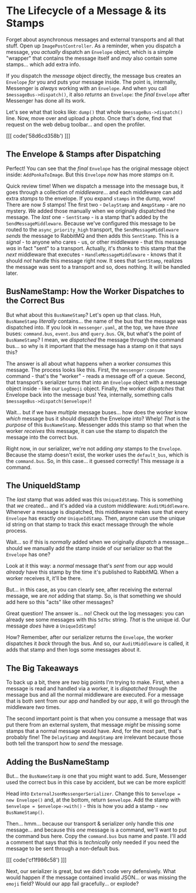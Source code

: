 # The Lifecycle of a Message & its Stamps

Forget about asynchronous messages and external transports and all that stuff.
Open up `ImagePostController`. As a reminder, when you dispatch a message, you
*actually* dispatch an `Envelope` object, which is a simple "wrapper" that contains
the message itself and *may* also contain some stamps... which add extra info.

If you dispatch the *message* object directly, the message bus creates an
`Envelope` *for* you and puts your message inside. The point is, internally, Messenger
is *always* working with an `Envelope`. And when you call `$messageBus->dispatch()`,
it also *returns* an `Envelope`: the *final* `Envelope` after Messenger has
done all its work.

Let's see what that looks like: `dump()` that whole `$messageBus->dispatch()` line.
Now, move over and upload a photo. Once that's done, find that request on the
web debug toolbar... and open the profiler.

[[[ code('58d6cd358b') ]]]

## The Envelope & Stamps after Dispatching

Perfect! You can see that the *final* `Envelope` has the original message object
inside: `AddPonkaToImage`. But this `Envelope` *now* has more *stamps* on it.

Quick review time! When we dispatch a message into the message bus, it goes through
a collection of *middleware*... and each middleware can add extra *stamps* to the
envelope. If you expand `stamps` in the dump, wow! There are now *5* stamps! The
first two - `DelayStamp` and `AmqpStamp` - are no mystery. *We* added those
manually when we originally dispatched the message. The *last* one - `SentStamp` -
is a stamp that's added by the `SendMessageMiddleware`. Because we've configured
this message to be routed to the `async_priority_high` transport, the
`SendMessageMiddleware` *sends* the message to RabbitMQ and then adds this `SentStamp`.
This is a *signal* - to anyone who cares - us, or other middleware - that this
message *was* in fact "sent" to a transport. Actually, it's *thanks* to this
stamp that the *next* middleware that executes - `HandleMessageMiddleware` - knows
that it should *not* handle this message right now. It sees that `SentStamp`,
realizes the message was sent to a transport and so, does nothing. It will be
handled later.

## BusNameStamp: How the Worker Dispatches to the Correct Bus

But what about this `BusNameStamp`? Let's open up that class. Huh, `BusNameStamp`
*literally* contains... the name of the bus that the message was dispatched into.
If you look in `messenger.yaml`, at the top, we have *three* buses:
`command.bus`, `event.bus` and `query.bus`. Ok, but what's the point of
`BusNameStamp`? I mean, we *dispatched* the message through the command bus...
so why is it important that the message has a stamp on it that says this?

The answer is all about what happens when a worker *consumes* this message. The
process looks like this. First, the `messenger:consume` command - that's the "worker" -
reads a message off of a queue. Second, that transport's serializer turns that into
an `Envelope` object with a message object inside - like our `LogEmoji` object.
Finally, the worker *dispatches* that Envelope back into the message bus!
Yea, internally, something calls `$messageBus->dispatch($envelope)`!

Wait... but if we have *multiple* message buses... how does the worker know
*which* message bus it should dispatch the Envelope into? Whelp! *That* is
the *purpose* of this `BusNameStamp`. Messenger adds this stamp so that when the
worker *receives* this message, it can use the stamp to dispatch the message into
the correct bus.

Right now, in our serializer, we're not adding *any* stamps to the `Envelope`.
Because the stamp doesn't exist, the worker uses the `default_bus`, which is
the `command.bus`. So, in this case... it guessed correctly! This message *is*
a command.

## The UniqueIdStamp

The *last* stamp that was added was this `UniqueIdStamp`. This is something
that *we* created... and it's added via a custom middleware: `AuditMiddleware`.
Whenever a message is dispatched, this middleware makes sure that every `Envelope`
has exactly *one* `UniqueIdStamp`. Then, anyone can use the unique id string on
that stamp to track *this* exact message through the whole process.

Wait... so if this is *normally* added when we originally *dispatch* a message...
should we manually add the stamp inside of our serializer so that the `Envelope`
has one?

Look at it this way: a *normal* message that's *sent* from our app would *already*
have this stamp by the time it's published to RabbitMQ. When a worker receives
it, it'll be there.

But... in this case, as you can clearly see, after receiving the external message,
we are *not* adding that stamp. So, is that something we should add here so this
"acts" like other messages?

Great question! The answer is... no! Check out the log messages: you can already
see some messages with this `5d7bc` string. *That* is the unique id. Our message
*does* have a `UniqueIdStamp`!

How? Remember, after our serializer returns the `Envelope`, the worker dispatches
it *back* through the bus. And so, our `AuditMiddleware` is called, it adds that
stamp and then logs some messages about it.

## The Big Takeaways

To back up a bit, there are *two* big points I'm trying to make. First, when a
message is read and handled via a worker, it is *dispatched* through the message
bus and all the normal middleware are executed. For a message that is both sent
from our app *and* handled by our app, it will go through the middleware *two* times.

The second important point is that when you consume a message that was put there
from an external system, that message *might* be missing some stamps that a normal
message would have. And, for the most part, that's probably fine! The `DelayStamp`
and `AmqpStamp` are irrelevant because those both tell the transport how to
*send* the message.

## Adding the BusNameStamp

But... the `BusNameStamp` *is* one that you might want to add. Sure, Messenger
used the correct bus in this case by accident, but we can be more explicit!

Head into `ExternalJsonMessengerSerializer`. Change this to
`$envelope = new Envelope()` and, at the bottom, return `$envelope`. Add the stamp
with `$envelope = $envelope->with()` - this is how you add a stamp -
`new BusNameStamp()`.

Then... hmm... because our transport & serializer only handle this *one* message...
and because this *one* message is a command, we'll want to put the command bus
here. Copy the `command.bus` bus name and paste. I'll add a comment that says that
this is *technically* only needed if you need the message to be sent through a
non-default bus.

[[[ code('cf1f986c58') ]]]

Next, our serializer is great, but we didn't code very defensively. What would
happen if the message contained invalid JSON... or was missing the `emoji` field?
Would our app fail gracefully... or explode?
